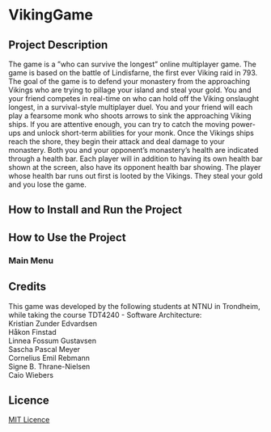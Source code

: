 # VikingGame

## Project Description
The game is a ”who can survive the longest” online multiplayer game. The game is based on the
battle of Lindisfarne, the first ever Viking raid in 793. The goal of the game is to defend your
monastery from the approaching Vikings who are trying to pillage your island and steal your gold.
You and your friend competes in real-time on who can hold off the Viking onslaught longest, in a
survival-style multiplayer duel. You and your friend will each play a fearsome monk who shoots
arrows to sink the approaching Viking ships. If you are attentive enough, you can try to catch the
moving power-ups and unlock short-term abilities for your monk. Once the Vikings ships reach the
shore, they begin their attack and deal damage to your monastery. Both you and your opponent’s
monastery’s health are indicated through a health bar. Each player will in addition to having its
own health bar shown at the screen, also have its opponent health bar showing. The player whose
health bar runs out first is looted by the Vikings. They steal your gold and you lose the game.

## How to Install and Run the Project





## How to Use the Project

### Main Menu

## Credits
This game was developed by the following students at NTNU in Trondheim, while taking the course TDT4240 - Software Architecture:  
Kristian Zunder Edvardsen  
Håkon Finstad  
Linnea Fossum Gustavsen  
Sascha Pascal Meyer  
Cornelius Emil Rebmann  
Signe B. Thrane-Nielsen  
Caio Wiebers

## Licence
[MIT Licence](https://choosealicense.com/licenses/mit/)
